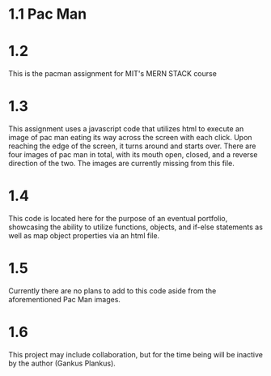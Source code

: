 # 1.1 Pac Man

# 1.2 
This is the pacman assignment for MIT's MERN STACK course

# 1.3 
This assignment uses a javascript code that utilizes html to execute an image of pac man eating its way across the screen with each click. Upon reaching the edge of the screen, it turns around and starts over. There are four images of pac man in total, with its mouth open, closed, and a reverse direction of the two. The images are currently missing from this file. 

# 1.4 
This code is located here for the purpose of an eventual portfolio, showcasing the ability to utilize functions, objects, and if-else statements as well as map object properties via an html file. 

# 1.5 
Currently there are no plans to add to this code aside from the aforementioned Pac Man images. 

# 1.6 
This project may include collaboration, but for the time being will be inactive by the author (Gankus Plankus).
